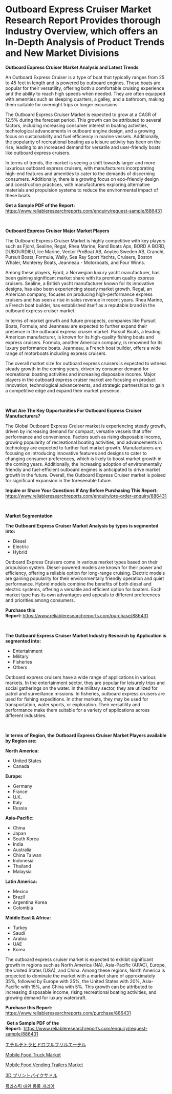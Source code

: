 <p><h1>Outboard Express Cruiser Market Research Report Provides thorough Industry Overview, which offers an In-Depth Analysis of Product Trends and New Market Divisions</h1></p><p><strong>Outboard Express Cruiser Market Analysis and Latest Trends</strong></p>
<p><p>An Outboard Express Cruiser is a type of boat that typically ranges from 25 to 45 feet in length and is powered by outboard engines. These boats are popular for their versatility, offering both a comfortable cruising experience and the ability to reach high speeds when needed. They are often equipped with amenities such as sleeping quarters, a galley, and a bathroom, making them suitable for overnight trips or longer excursions.</p><p>The Outboard Express Cruiser Market is expected to grow at a CAGR of 12.5% during the forecast period. This growth can be attributed to several factors, including increasing consumer interest in boating activities, technological advancements in outboard engine design, and a growing focus on sustainability and fuel efficiency in marine vessels. Additionally, the popularity of recreational boating as a leisure activity has been on the rise, leading to an increased demand for versatile and user-friendly boats like outboard express cruisers.</p><p>In terms of trends, the market is seeing a shift towards larger and more luxurious outboard express cruisers, with manufacturers incorporating high-end features and amenities to cater to the demands of discerning consumers. Additionally, there is a growing focus on eco-friendly design and construction practices, with manufacturers exploring alternative materials and propulsion systems to reduce the environmental impact of these boats.</p></p>
<p><strong>Get a Sample PDF of the Report:&nbsp;</strong> <a href="https://www.reliableresearchreports.com/enquiry/request-sample/886431">https://www.reliableresearchreports.com/enquiry/request-sample/886431</a></p>
<p>&nbsp;</p>
<p><strong>Outboard Express Cruiser Major Market Players</strong></p>
<p><p>The Outboard Express Cruiser Market is highly competitive with key players such as Fjord, Sealine, Regal, Rhea Marine, Rand Boats Aps, BORD A BORD, DUBOURDIEU, Ice Marine, Vector ProBoat AB, Anytec Sweden AB, Cranchi, Pursuit Boats, Formula, Wally, Sea Ray Sport Yachts, Cruisers, Boston Whaler, Monterey Boats, Jeanneau - Motorboats, and Four Winns. </p><p>Among these players, Fjord, a Norwegian luxury yacht manufacturer, has been gaining significant market share with its premium quality express cruisers. Sealine, a British yacht manufacturer known for its innovative designs, has also been experiencing steady market growth. Regal, an American company, focuses on producing high-performance express cruisers and has seen a rise in sales revenue in recent years. Rhea Marine, a French boat builder, has established itself as a reputable brand in the outboard express cruiser market.</p><p>In terms of market growth and future prospects, companies like Pursuit Boats, Formula, and Jeanneau are expected to further expand their presence in the outboard express cruiser market. Pursuit Boats, a leading American manufacturer, is known for its high-quality fishing boats and express cruisers. Formula, another American company, is renowned for its luxury performance boats. Jeanneau, a French boat builder, offers a wide range of motorboats including express cruisers.</p><p>The overall market size for outboard express cruisers is expected to witness steady growth in the coming years, driven by consumer demand for recreational boating activities and increasing disposable income. Major players in the outboard express cruiser market are focusing on product innovation, technological advancements, and strategic partnerships to gain a competitive edge and expand their market presence.</p></p>
<p>&nbsp;</p>
<p><strong>What Are The Key Opportunities For Outboard Express Cruiser Manufacturers?</strong></p>
<p><p>The Global Outboard Express Cruiser market is experiencing steady growth, driven by increasing demand for compact, versatile vessels that offer performance and convenience. Factors such as rising disposable income, growing popularity of recreational boating activities, and advancements in technology are expected to further fuel market growth. Manufacturers are focusing on introducing innovative features and designs to cater to changing consumer preferences, which is likely to boost market growth in the coming years. Additionally, the increasing adoption of environmentally friendly and fuel-efficient outboard engines is anticipated to drive market growth in the future. Overall, the Outboard Express Cruiser market is poised for significant expansion in the foreseeable future.</p></p>
<p><strong>Inquire or Share Your Questions If Any Before Purchasing This Report:</strong> <a href="https://www.reliableresearchreports.com/enquiry/pre-order-enquiry/886431">https://www.reliableresearchreports.com/enquiry/pre-order-enquiry/886431</a></p>
<p>&nbsp;</p>
<p><strong>Market Segmentation</strong></p>
<p><strong>The Outboard Express Cruiser Market Analysis by types is segmented into:</strong></p>
<p><ul><li>Diesel</li><li>Electric</li><li>Hybrid</li></ul></p>
<p><p>Outboard Express Cruisers come in various market types based on their propulsion system. Diesel-powered models are known for their power and efficiency, offering a reliable option for long-range cruising. Electric models are gaining popularity for their environmentally friendly operation and quiet performance. Hybrid models combine the benefits of both diesel and electric systems, offering a versatile and efficient option for boaters. Each market type has its own advantages and appeals to different preferences and priorities among consumers.</p></p>
<p><strong>Purchase this Report:&nbsp;</strong><a href="https://www.reliableresearchreports.com/purchase/886431">https://www.reliableresearchreports.com/purchase/886431</a></p>
<p>&nbsp;</p>
<p><strong>The Outboard Express Cruiser Market Industry Research by Application is segmented into:</strong></p>
<p><ul><li>Entertainment</li><li>Military</li><li>Fisheries</li><li>Others</li></ul></p>
<p><p>Outboard express cruisers have a wide range of applications in various markets. In the entertainment sector, they are popular for leisurely trips and social gatherings on the water. In the military sector, they are utilized for patrol and surveillance missions. In fisheries, outboard express cruisers are used for fishing expeditions. In other markets, they may be used for transportation, water sports, or exploration. Their versatility and performance make them suitable for a variety of applications across different industries.</p></p>
<p>&nbsp;</p>
<p><strong>In terms of Region, the Outboard Express Cruiser Market Players available by Region are:</strong></p>
<p>
    <p> <strong> North America: </strong>
        <ul>
            <li>United States</li>
            <li>Canada</li>
        </ul>
        </p> 
    <p> <strong> Europe: </strong>
        <ul>
            <li>Germany</li>
            <li>France</li>
            <li>U.K.</li>
            <li>Italy</li>
            <li>Russia</li>
        </ul>
        </p> 
    <p> <strong> Asia-Pacific: </strong>
        <ul>
            <li>China</li>
            <li>Japan</li>
            <li>South Korea</li>
            <li>India</li>
            <li>Australia</li>
            <li>China Taiwan</li>
            <li>Indonesia</li>
            <li>Thailand</li>
            <li>Malaysia</li>
        </ul>
        </p> 
    <p> <strong> Latin America: </strong>
        <ul>
            <li>Mexico</li>
            <li>Brazil</li>
            <li>Argentina Korea</li>
            <li>Colombia</li>
        </ul>
        </p> 
    <p> <strong> Middle East & Africa: </strong>
        <ul>
            <li>Turkey</li>
            <li>Saudi</li>
            <li>Arabia</li>
            <li>UAE</li>
            <li>Korea</li>
        </ul>
    </p>
    </p>
<p><p>The outboard express cruiser market is expected to exhibit significant growth in regions such as North America (NA), Asia-Pacific (APAC), Europe, the United States (USA), and China. Among these regions, North America is projected to dominate the market with a market share of approximately 35%, followed by Europe with 25%, the United States with 20%, Asia-Pacific with 15%, and China with 5%. This growth can be attributed to increasing disposable income, rising recreational boating activities, and growing demand for luxury watercraft.</p></p>
<p><strong>Purchase this Report: </strong><a href="https://www.reliableresearchreports.com/purchase/886431">https://www.reliableresearchreports.com/purchase/886431</a></p>
<p>&nbsp;<strong>Get a Sample PDF of the Report:&nbsp;&nbsp;</strong><a href="https://www.reliableresearchreports.com/enquiry/request-sample/886431">https://www.reliableresearchreports.com/enquiry/request-sample/886431</a></p>
<p><strong></strong></p>
<p><p><a href="https://medium.com/@alvaradolanezhpnoeeozz2ue/%E3%82%A8%E3%83%81%E3%83%AB%E3%83%86%E3%83%88%E3%83%A9%E3%83%92%E3%83%89%E3%83%AD%E3%83%95%E3%83%AB%E3%83%95%E3%83%AA%E3%83%AB%E3%82%A8%E3%83%BC%E3%83%86%E3%83%AB%E5%B8%82%E5%A0%B4%E3%82%A4%E3%83%B3%E3%82%B5%E3%82%A4%E3%83%88-%E5%B8%82%E5%A0%B4%E5%8B%95%E5%90%91-%E6%88%90%E9%95%B7-2024%E5%B9%B4%E3%81%8B%E3%82%892031%E5%B9%B4%E3%81%BE%E3%81%A7%E3%81%AE%E4%BA%88%E6%B8%AC-654f6f1ab4ce">エチルテトラヒドロフルフリルエーテル</a></p><p><a href="https://github.com/wusalecollins540tpqoz/Market-Research-Report-List-1/blob/main/mobile-food-truck-market.md">Mobile Food Truck Market</a></p><p><a href="https://github.com/kathiaseamanalvaradovlprc2h/Market-Research-Report-List-1/blob/main/mobile-food-vending-trailers-market.md">Mobile Food Vending Trailers Market</a></p><p><a href="https://medium.com/@alvaradolanezhpnoeeozz2ue/3d%E3%83%97%E3%83%AA%E3%83%B3%E3%83%88%E3%81%95%E3%82%8C%E3%81%9F%E8%87%AA%E8%BB%A2%E8%BB%8A%E3%82%B5%E3%83%89%E3%83%AB%E5%B8%82%E5%A0%B4%E3%81%AF-%E5%B8%82%E5%A0%B4%E3%82%B7%E3%82%A7%E3%82%A2-%E5%B8%82%E5%A0%B4%E3%83%88%E3%83%AC%E3%83%B3%E3%83%89-%E5%B8%82%E5%A0%B4%E6%88%90%E9%95%B7%E3%81%AB%E9%96%A2%E3%81%99%E3%82%8B%E6%83%85%E5%A0%B1%E3%82%92%E6%8F%90%E4%BE%9B%E3%81%97%E3%81%BE%E3%81%99-9ed1ca298a04">3D プリントバイクサドル</a></p><p><a href="https://github.com/idcefvhkdut6/Market-Research-Report-List-1/blob/main/9412670187564.md">플라스틱 애완 동물 캐리어</a></p></p>